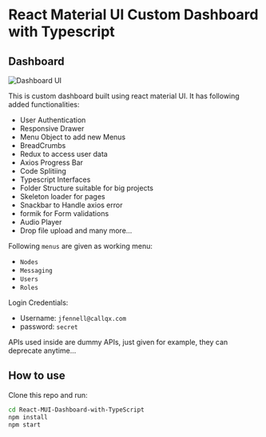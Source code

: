 # React Material UI Custom Dashboard with Typescript

## Dashboard

![Dashboard UI](https://github.com/AkshayGadekar/Phone.com-React-Test/tree/main/src/media/images/dashboardUI.png)

This is custom dashboard built using react material UI. It has following added functionalities:

- User Authentication
- Responsive Drawer
- Menu Object to add new Menus
- BreadCrumbs
- Redux to access user data
- Axios Progress Bar
- Code Splitiing
- Typescript Interfaces
- Folder Structure suitable for big projects
- Skeleton loader for pages
- Snackbar to Handle axios error
- formik for Form validations
- Audio Player
- Drop file upload
  and many more...

Following `menus` are given as working menu:

- `Nodes`
- `Messaging`
- `Users`
- `Roles`

Login Credentials:

- Username: `jfennell@callqx.com`
- password: `secret`

APIs used inside are dummy APIs, just given for example, they can deprecate anytime...

## How to use

Clone this repo and run:

```bash
cd React-MUI-Dashboard-with-TypeScript
npm install
npm start
```
